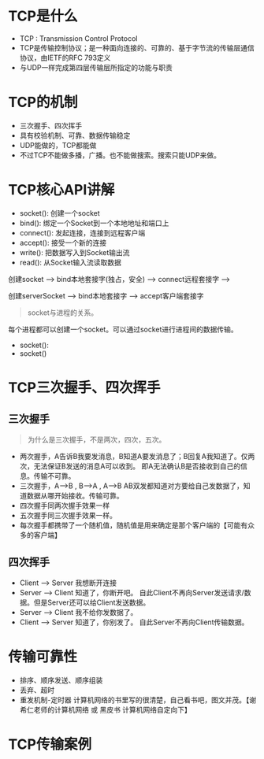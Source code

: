 # TCP是什么
- TCP : Transmission Control Protocol
- TCP是传输控制协议；是一种面向连接的、可靠的、基于字节流的传输层通信协议，由IETF的RFC 793定义
- 与UDP一样完成第四层传输层所指定的功能与职责

# TCP的机制
- 三次握手、四次挥手
- 具有校验机制、可靠、数据传输稳定
- UDP能做的，TCP都能做
- 不过TCP不能做多播，广播。也不能做搜索。搜索只能UDP来做。

# TCP核心API讲解
- socket(): 创建一个socket
- bind(): 绑定一个Socket到一个本地地址和端口上
- connect(): 发起连接，连接到远程客户端
- accept(): 接受一个新的连接
- write(): 把数据写入到Socket输出流 
- read(): 从Socket输入流读取数据 

创建socket --> bind本地套接字(独占，安全) --> connect远程套接字 --> 

创建serverSocket --> bind本地套接字 --> accept客户端套接字 

>socket与进程的关系。

每个进程都可以创建一个socket。可以通过socket进行进程间的数据传输。

- socket(): 
- socket()

# TCP三次握手、四次挥手
## 三次握手
> 为什么是三次握手，不是两次，四次，五次。

- 两次握手，A告诉B我要发消息，B知道A要发消息了；B回复A我知道了。仅两次，无法保证B发送的消息A可以收到。
即A无法确认B是否接收到自己的信息。传输不可靠。
- 三次握手，A-->B , B-->A , A-->B AB双发都知道对方要给自己发数据了，知道数据从哪开始接收。传输可靠。
- 四次握手同两次握手效果一样
- 五次握手同三次握手效果一样。
- 每次握手都携带了一个随机值，随机值是用来确定是那个客户端的【可能有众多的客户端】

## 四次挥手
- Client --> Server 我想断开连接
- Server --> Client 知道了，你断开吧。 自此Client不再向Server发送请求/数据。但是Server还可以给Client发送数据。
- Server --> Client 我不给你发数据了。
- Client --> Server 知道了，你别发了。 自此Server不再向Client传输数据。

# 传输可靠性
- 排序、顺序发送、顺序组装
- 丢弃、超时
- 重发机制-定时器
计算机网络的书里写的很清楚，自己看书吧，图文并茂。【谢希仁老师的计算机网络 或 黑皮书 计算机网络自定向下】

# TCP传输案例

